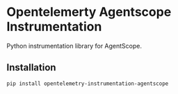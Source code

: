 # Opentelemerty Agentscope Instrumentation
Python instrumentation library for AgentScope.


## Installation

```shell
pip install opentelemetry-instrumentation-agentscope
```
